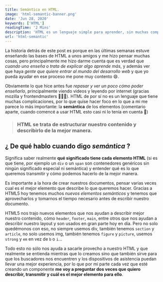 ```yaml
---
title: Semántica en HTML.
image: 'html-semantic-banner.png'
date: 'Jun 28, 2020'
keywords: ['HTML']
readingTime: '2 Mins'
description: 'HTML es un lenguaje simple para aprender, sin muchas complicaciones, pero hay algo muy importante que no siempre se toma tan en cuenta cuando se lo usa, la semántica.'
url: 'html-semantic'
---
```


La historia detrás de este post es porque en las últimas semanas estuve enseñando las bases de HTML a unos amigos y me hizo pensar muchas cosas, pero principalmente me hizo darme cuenta que es verdad que *cuando uno enseña o trata de explicar algo aprende más*, y además ver que haya *gente que quiere entrar al mundo del desarrollo web* y que yo pueda ayudar en ese proceso me pone muy contento 😄.

Obviamente lo que hice antes fue *repasar y ver un poco cómo poder enseñarlo*, principalmente viendo videos y leyendo por internet (gracias mozilla y frontendmasters 🎉👏👏). HTML de por sí no es un lenguaje que tiene muchas complicaciones, por lo que quise hacer foco en lo que a mi me parece lo más importante: la **semántica** de los elementos (comentario aparte, cuando comencé a usar HTML esto casi ni lo tenía en cuenta 🤦)

> ### HTML se trata de **estructurar nuestro contenido y describirlo** de la mejor manera.

## ¿ De qué hablo cuando digo *semántica* ?

Significa saber realmente **qué significado tiene cada elemento HTML** (si es que tiene, por ejemplo un `div` o un `span` son contenedores genéricos sin ningún significado especial ni semántica) y entender qué es lo que queremos transmitir y cómo podemos hacerlo de la mejor manera.

Es importante a la hora de crear nuestros documentos, pensar varias veces cual es el mejor elemento que describe lo que queremos hacer. Gracias a HTML5 hoy tenemos muchos *nuevos elementos semánticos* y tenemos que aprovecharlos y tomarnos el tiempo necesario antes de escribir nuestro documento.

HTML5 nos trajo nuevos elementos que nos ayudan a describir mejor nuestro contenido, cómo `header`, `footer`, `main`, entre otros que nos ayudan a describir nuestro layout y son usados en gran parte hoy en día. Pero no solo quedémonos con eso, no siempre usemos div, también tenemos `section` y `article`, no solo usemos img, también tenemos `figure` y `picture`, usemos `strong` y `em` en vez de `b` o `i`...

Todo esto no sólo nos ayuda a sacarle provecho a nuestro HTML y que realmente se entienda mientras que lo creamos sino que también sirve para que los buscadores nos encuentren y los dispositivos de asistencia puedan llevar una mejor experiencia, por lo que por mi parte cada vez que esté creando un componente **me voy a preguntar dos veces que quiero describir, transmitir y cuál es el mejor elemento para ello**.
